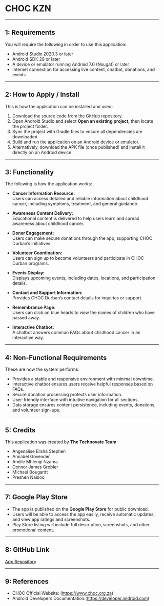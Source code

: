 # CHOC KZN

---

## 1: Requirements

You will require the following in order to use this application:

- Android Studio 2020.3 or later
- Android SDK 29 or later
- A device or emulator running Android 7.0 (Nougat) or later
- Internet connection for accessing live content, chatbot, donations, and events

---

## 2: How to Apply / Install

This is how the application can be installed and used:

1. Download the source code from the GitHub repository.
2. Open Android Studio and select **Open an existing project**, then locate the project folder.
3. Sync the project with Gradle files to ensure all dependencies are downloaded.
4. Build and run the application on an Android device or emulator.
5. Alternatively, download the APK file (once published) and install it directly on an Android device.

---

## 3: Functionality

The following is how the application works:

- **Cancer Information Resource:**  
  Users can access detailed and reliable information about childhood cancer, including symptoms, treatment, and general guidance.

- **Awareness Content Delivery:**  
  Educational content is delivered to help users learn and spread awareness about childhood cancer.

- **Donor Engagement:**  
  Users can make secure donations through the app, supporting CHOC Durban’s initiatives.

- **Volunteer Coordination:**  
  Users can sign up to become volunteers and participate in CHOC Durban programs.

- **Events Display:**  
  Displays upcoming events, including dates, locations, and participation details.

- **Contact and Support Information:**  
  Provides CHOC Durban’s contact details for inquiries or support.

- **Remembrance Page:**  
  Users can click on blue hearts to view the names of children who have passed away.

- **Interactive Chatbot:**  
  A chatbot answers common FAQs about childhood cancer in an interactive way.

---

## 4: Non-Functional Requirements

These are how the system performs:

- Provides a stable and responsive environment with minimal downtime.
- Interactive chatbot ensures users receive helpful responses based on FAQs.
- Secure donation processing protects user information.
- User-friendly interface with intuitive navigation for all sections.
- Data storage ensures content persistence, including events, donations, and volunteer sign-ups.

---

## 5: Credits

This application was created by **The Technovate Team**
- Angenalise Elisha Stephen
- Annabel Govender
- Andile Mhlengi Nzama
- Connor James Grobler
- Michael Bougardt
- Preshen Naidoo

---

## 7: Google Play Store

- The app is published on the **Google Play Store** for public download.
- Users will be able to access the app easily, receive automatic updates, and view app ratings and screenshots.
- Play Store listing will include full description, screenshots, and other promotional content.

---

## 8: GitHub Link

[App Repository](https://github.com/ST10291541/Technovate)

---

## 9: References

- CHOC Official Website: (https://www.choc.org.za)
- Android Developers Documentation:(https://developer.android.com)
